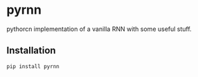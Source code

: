 # pyrnn
pythorcn implementation of a vanilla RNN with some useful stuff.

## Installation
```
pip install pyrnn
```

